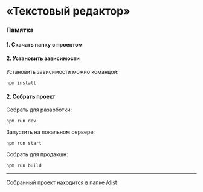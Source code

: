 # «Текстовый редактор»

### Памятка

#### 1. Скачать папку с проектом

#### 2. Установить зависимости
Установить зависимости можно командой:

```
npm install
```

#### 2. Собрать проект
Собрать для разарботки:

```
npm run dev
```

Запустить на локальном сервере:

```
npm run start
```

Собрать для продакшн:

```
npm run build
```

---

Собранный проект находится в папке /dist